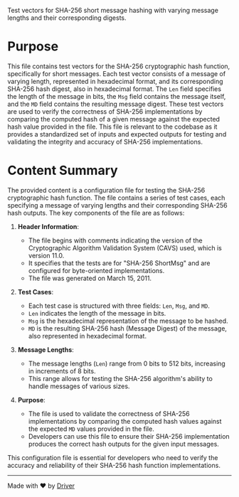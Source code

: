 <!--------------------------------------------------------------------------------->
<!-- IMPORTANT: This file is auto-generated by Driver (https://driver.ai). -------->
<!-- Manual edits may be overwritten on future commits. --------------------------->
<!--------------------------------------------------------------------------------->

Test vectors for SHA-256 short message hashing with varying message lengths and their corresponding digests.

# Purpose
This file contains test vectors for the SHA-256 cryptographic hash function, specifically for short messages. Each test vector consists of a message of varying length, represented in hexadecimal format, and its corresponding SHA-256 hash digest, also in hexadecimal format. The `Len` field specifies the length of the message in bits, the `Msg` field contains the message itself, and the `MD` field contains the resulting message digest. These test vectors are used to verify the correctness of SHA-256 implementations by comparing the computed hash of a given message against the expected hash value provided in the file. This file is relevant to the codebase as it provides a standardized set of inputs and expected outputs for testing and validating the integrity and accuracy of SHA-256 implementations.
# Content Summary
The provided content is a configuration file for testing the SHA-256 cryptographic hash function. The file contains a series of test cases, each specifying a message of varying lengths and their corresponding SHA-256 hash outputs. The key components of the file are as follows:

1. **Header Information**: 
   - The file begins with comments indicating the version of the Cryptographic Algorithm Validation System (CAVS) used, which is version 11.0.
   - It specifies that the tests are for "SHA-256 ShortMsg" and are configured for byte-oriented implementations.
   - The file was generated on March 15, 2011.

2. **Test Cases**:
   - Each test case is structured with three fields: `Len`, `Msg`, and `MD`.
   - `Len` indicates the length of the message in bits.
   - `Msg` is the hexadecimal representation of the message to be hashed.
   - `MD` is the resulting SHA-256 hash (Message Digest) of the message, also represented in hexadecimal format.

3. **Message Lengths**:
   - The message lengths (`Len`) range from 0 bits to 512 bits, increasing in increments of 8 bits.
   - This range allows for testing the SHA-256 algorithm's ability to handle messages of various sizes.

4. **Purpose**:
   - The file is used to validate the correctness of SHA-256 implementations by comparing the computed hash values against the expected `MD` values provided in the file.
   - Developers can use this file to ensure their SHA-256 implementation produces the correct hash outputs for the given input messages.

This configuration file is essential for developers who need to verify the accuracy and reliability of their SHA-256 hash function implementations.

---
Made with ❤️ by [Driver](https://www.driver.ai/)